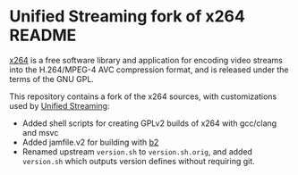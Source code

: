 Unified Streaming fork of x264 README
=====================================

[x264](https://www.videolan.org/developers/x264.html) is a free software library
and application for encoding video streams into the H.264/MPEG-4 AVC compression
format, and is released under the terms of the GNU GPL.

This repository contains a fork of the x264 sources, with customizations used by
[Unified Streaming](https://www.unified-streaming.com/):

* Added shell scripts for creating GPLv2 builds of x264 with gcc/clang and msvc
* Added jamfile.v2 for building with [b2](https://www.bfgroup.xyz/b2/)
* Renamed upstream `version.sh` to `version.sh.orig`, and added `version.sh`
  which outputs version defines without requiring git.
